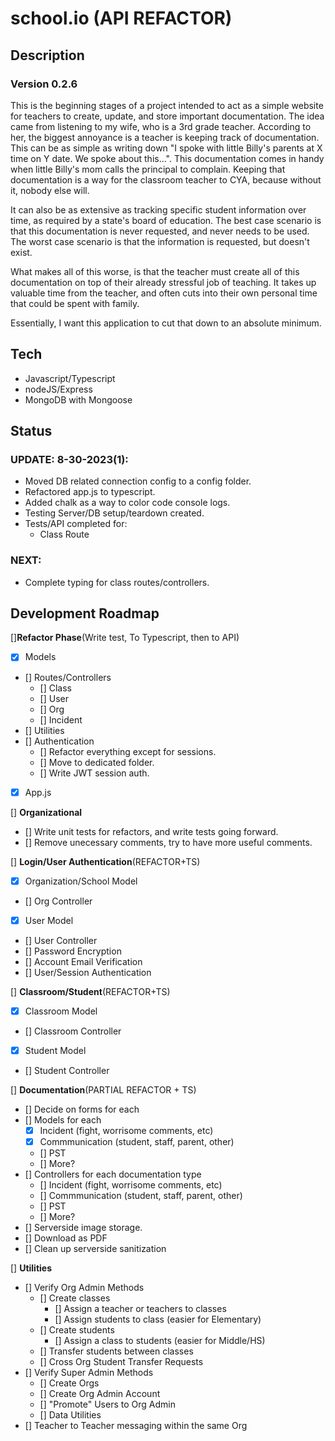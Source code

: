 # school.io (API REFACTOR)

## Description
### Version 0.2.6
This is the beginning stages of a project intended to act as a simple website for teachers to create, update, and store important documentation.
The idea came from listening to my wife, who is a 3rd grade teacher.  According to her, the biggest annoyance is a teacher is keeping track of
documentation.  This can be as simple as writing down "I spoke with little Billy's parents at X time on Y date.  We spoke about this...".  This
documentation comes in handy when little Billy's mom calls the principal to complain.  Keeping that documentation is a way for the classroom teacher
to CYA, because without it, nobody else will.

It can also be as extensive as tracking specific student information over time, as required by a state's board of education.  The best case scenario
is that this documentation is never requested, and never needs to be used.  The worst case scenario is that the information is requested, but doesn't exist.

What makes all of this worse, is that the teacher must create all of this documentation on top of their already stressful job of teaching.
It takes up valuable time from the teacher, and often cuts into their own personal time that could be spent with family.

Essentially, I want this application to cut that down to an absolute minimum.

## Tech
- Javascript/Typescript
- nodeJS/Express
- MongoDB with Mongoose


## Status

### **UPDATE: 8-30-2023(1):**
- Moved DB related connection config to a config folder.
- Refactored app.js to typescript.
- Added chalk as a way to color code console logs.
- Testing Server/DB setup/teardown created.
- Tests/API completed for:
    - Class Route

### **NEXT:**
- Complete typing for class routes/controllers.

## Development Roadmap

[]**Refactor Phase**(Write test, To Typescript, then to API)
- [x] Models
- [] Routes/Controllers
    - [] Class
    - [] User
    - [] Org
    - [] Incident
- [] Utilities
- [] Authentication
    - [] Refactor everything except for sessions.
    - [] Move to dedicated folder.
    - [] Write JWT session auth.
- [X] App.js


[] **Organizational**
- [] Write unit tests for refactors, and write tests going forward.
- [] Remove unecessary comments, try to have more useful comments.

[] **Login/User Authentication**(REFACTOR+TS)
- [x] Organization/School Model
- [] Org Controller
- [x] User Model
- [] User Controller
- [] Password Encryption
- [] Account Email Verification
- [] User/Session Authentication

[] **Classroom/Student**(REFACTOR+TS)
- [x] Classroom Model
- [] Classroom Controller
- [x] Student Model
- [] Student Controller

[] **Documentation**(PARTIAL REFACTOR + TS)
- [] Decide on forms for each
- [] Models for each
    - [x] Incident (fight, worrisome comments, etc)
    - [x] Commmunication (student, staff, parent, other)
    - [] PST
    - [] More?
- [] Controllers for each documentation type
    - [] Incident (fight, worrisome comments, etc)
    - [] Commmunication (student, staff, parent, other)
    - [] PST
    - [] More?
- [] Serverside image storage.
- [] Download as PDF
- [] Clean up serverside sanitization

[] **Utilities**
- [] Verify Org Admin Methods
    - [] Create classes
        - [] Assign a teacher or teachers to classes
        - [] Assign students to class (easier for Elementary)
    - [] Create students
        - [] Assign a class to students (easier for Middle/HS)
    - [] Transfer students between classes
    - [] Cross Org Student Transfer Requests
- [] Verify Super Admin Methods
    - [] Create Orgs
    - [] Create Org Admin Account
    - [] "Promote" Users to Org Admin
    - [] Data Utilities
- [] Teacher to Teacher messaging within the same Org
